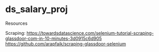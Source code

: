 # ds_salary_proj

Resources

Scraping: 
https://towardsdatascience.com/selenium-tutorial-scraping-glassdoor-com-in-10-minutes-3d0915c6d905
https://github.com/arapfaik/scraping-glassdoor-selenium


